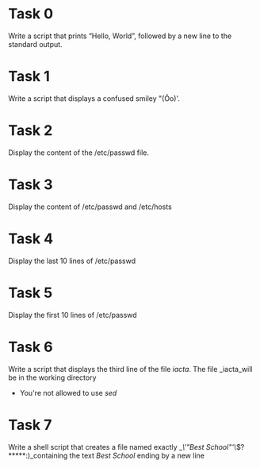 # Task 0
Write a script that prints “Hello, World”, followed by a new line to the standard output.

# Task 1
Write a script that displays a confused smiley "(Ôo)'.

# Task 2
Display the content of the /etc/passwd file.

# Task 3
Display the content of /etc/passwd and /etc/hosts

# Task 4
Display the last 10 lines of /etc/passwd

# Task 5
Display the first 10 lines of /etc/passwd

# Task 6
Write a script that displays the third line of the file _iacta_.
The file _iacta_will be in the working directory

* You're not allowed to use _sed_ 

# Task 7
Write a shell script that creates a file named exactly _*\\'"Best School"\'\\*$\?\*\*\*\*\*:)_containing the text _Best School_ ending by a new line

